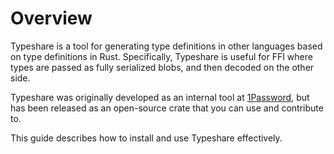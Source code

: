 # Overview

Typeshare is a tool for generating type definitions in other languages based on type definitions in Rust. Specifically, Typeshare is useful for FFI where types are passed as fully serialized blobs, and then decoded on the other side.

Typeshare was originally developed as an internal tool at [1Password](https://1password.com), but has been released as an open-source crate that you can use and contribute to.

This guide describes how to install and use Typeshare effectively.
